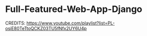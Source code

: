 # Full-Featured-Web-App-Django

CREDITS: https://www.youtube.com/playlist?list=PL-osiE80TeTtoQCKZ03TU5fNfx2UY6U4p

